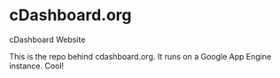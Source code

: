 # cDashboard.org
cDashboard Website

This is the repo behind cdashboard.org. It runs on a Google App Engine instance. Cool!
